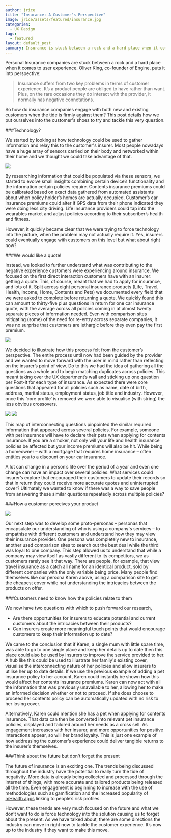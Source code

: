 ```yaml
---
author: jrice
title: "Insurance: A Customer's Perspective"
image: jrice/assets/featured/insurance.jpg
categories:
  - UX Design
tags:
  - featured
layout: default_post
summary: Insurance is stuck between a rock and a hard place when it comes to user experience. This post will detail some thoughts on what can be done in the short term to steer their customer’s experience in the right direction.
---
```


Personal Insurance companies are stuck between a rock and a hard place when it comes to user experience. Oliver King, co-founder of Engine, puts it into perspective:

<blockquote>Insurance suffers from two key problems in terms of customer experience. It’s a product people are obliged to have rather than want. Plus, on the rare occasions they do interact with the provider, it normally has negative connotations.</blockquote>

So how do insurance companies engage with both new and existing customers when the tide is firmly against them? This post details how we put ourselves into the customer's shoes to try and tackle this very question.

###Technology?

We started by looking at how technology could be used to gather information and relay this to the customer's insurer. Most people nowadays have a huge array of sensors carried on their body and networked within their home and we thought we could take advantage of that.

<img class="aligncenter" src="{{ site.baseurl }}/jrice/assets/insurance1.jpg" />

By researching information that could be populated via these sensors, we started to evolve small insights combining certain device’s functionality and the information certain policies require. Contents insurance premiums could be calibrated based on exact data gathered from automated assistants about when policy holder’s homes are actually occupied. Customer’s car insurance premiums could alter if GPS data from their phone indicated they were doing less city driving. Life insurance providers could tap into the wearables market and adjust policies according to their subscriber’s health and fitness.

However, it quickly became clear that we were trying to force technology into the picture, when the problem may not actually require it. Yes, insurers could eventually engage with customers on this level but what about right now?

###We would like a quote!

Instead, we looked to further understand what was contributing to the negative experience customers were experiencing around insurance. We focused on the first direct interaction customers have with an insurer: getting a quote. This, of course, meant that we had to apply for insurance, and lots of it. Split across eight personal insurance products (Life, Travel, Health, Income, Home, Contents and Pets) we documented every field that we were asked to complete before returning a quote. We quickly found this can amount to thirty-five plus questions in return for one car insurance quote, with the average across all policies coming in at almost twenty separate pieces of information needed. Even with comparison sites mitigating (some) of the need for re-entry across separate companies, it was no surprise that customers are lethargic before they even pay the first premium.

<img class="aligncenter" src="{{ site.baseurl }}/jrice/assets/insurance2.jpg" />

We decided to illustrate how this process felt from the customer’s perspective. The entire process until now had been guided by the provider and we wanted to move forward with the user in mind rather than reflecting on the insurer’s point of view. Do to this we had the idea of gathering all the questions as a whole and to begin matching duplicates across policies. This meant taking over the UX department’s wall and sticking up one question per Post-It for each type of insurance. As expected there were core questions that appeared for all policies such as name, date of birth, address, marital status, employment status, job title and industry. However, once this ‘core profile’ is removed we were able to visualise (with string) the less obvious crossovers.

<img class="aligncenter" src="{{ site.baseurl }}/jrice/assets/insurance3.jpg" />

<img class="aligncenter" src="{{ site.baseurl }}/jrice/assets/insurance4.jpg" />

This map of interconnecting questions pinpointed the similar required information that appeared across several policies. For example, someone with pet insurance will have to declare their pets when applying for contents insurance. If you are a smoker, not only will your life and health insurance policies be affected but your income premiums will also be hit. While being a homeowner – with a mortgage that requires home insurance – often entitles you to a discount on your car insurance.

A lot can change in a person’s life over the period of a year and even one change can have an impact over several policies. What services could insurer’s explore that encouraged their customers to update their records so that in return they could receive more accurate quotes and uninterrupted cover? Ultimately we wanted to know if there was a way to save people from answering these similar questions repeatedly across multiple policies?

###How a customer perceives your product

<img class="aligncenter" src="{{ site.baseurl }}/jrice/assets/insurance5.png" />

Our next step was to develop some proto-personas – personas that encapsulate our understanding of who is using a company's services – to empathise with different customers and understand how they may view their insurance provider. One persona was completely new to insurance, another used comparison sites to search out the best deal while the third was loyal to one company. This step allowed us to understand that while a company may view itself as vastly different to its competitors, we as customers rarely see it that way. There are people, for example, that view travel insurance as a catch all name for an identical product, sold by different companies with the only variable being price. Many people find themselves like our persona Karen above, using a comparison site to get the cheapest cover while not understanding the intricacies between the products on offer.

###Customers need to know how the policies relate to them

We now have two questions with which to push forward our research,

* Are there opportunities for insurers to educate potential and current customers about the intricacies between their products?
* Can insurers create more meaningful touch points that would encourage customers to keep their information up to date?

We came to the conclusion that if Karen, a single mum with little spare time, was able to go to one single place and keep her details up to date then this place could also be used by insurers to improve the service provided to her. A hub like this could be used to illustrate her family's existing cover, visualise the interconnecting nature of her policies and allow insurers to utilise her up to date details. If we use the previous example of adding a pet insurance policy to her account, Karen could instantly be shown how this would affect her contents insurance premiums. Karen can now act with all the information that was previously unavailable to her, allowing her to make an informed decision whether or not to proceed. If she does choose to proceed her contents policy can be automatically updated with no risk to her losing cover.

Alternatively, Karen could mention she has a pet when applying for contents insurance. That data can then be converted into relevant pet insurance policies, displayed and tailored around her needs as a cross sell. As engagement increases with her insurer, and more opportunities for positive interactions appear, so will her brand loyalty. This is just one example of how addressing the customer’s experience could deliver tangible returns to the insurer’s themselves.

###Think about the future but don't forget the present

The future of insurance is an exciting one. The trends being discussed throughout the industry have the potential to really turn the tide of negativity. More data is already being collected and processed through the internet of things, with more accurate and tailored products being released all the time. Even engagement is beginning to increase with the use of methodologies such as gamification and the increased popularity of [mHealth apps](https://medium.com/@Adoriasoft_Com/healthcare-mobile-app-development-and-mhealth-apps-in-2017-eb307d4cad36) linking to people’s risk profiles.

However, these trends are very much focused on the future and what we don’t want to do is force technology into the solution causing us to forget about the present. As we have talked about, there are some directions the industry can move in right now to tackle the customer experience. It’s now up to the industry if they want to make this move.
